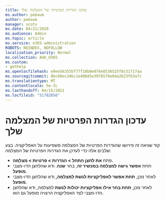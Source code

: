 ```yaml
---
title: עדכון הגדרות הפרטיות של המצלמה שלך
ms.author: pebaum
author: pebaum
manager: scotv
ms.date: 04/21/2020
ms.audience: Admin
ms.topic: article
ms.service: o365-administration
ROBOTS: NOINDEX, NOFOLLOW
localization_priority: Normal
ms.collection: Adm_O365
ms.custom:
- gethelp
ms.openlocfilehash: e9ee56355bf77f18b0e078e8536525f8c51f17aa
ms.sourcegitcommit: 8bc60ec34bc1e40685e3976576e04a2623f63a7c
ms.translationtype: MT
ms.contentlocale: he-IL
ms.lasthandoff: 04/15/2021
ms.locfileid: "51782656"
---
```

# <a name="update-your-cameras-privacy-settings"></a>עדכון הגדרות הפרטיות של המצלמה שלך

קוד שגיאה זה פירושו שהגדרות הפרטיות של המצלמה משפיעות על האפליקציה. בצע שלבים אלה כדי לעדכן את הגדרות הפרטיות של המצלמה:

- פתח **את לחצן התחל > הגדרות > פרטיות > מצלמה.**
- תחת **אפשר גישה למצלמה במכשיר זה**, בחר **שנה**. ודא שהלחצן הדו-מצבי **מופעל**.
- לאחר מכן, **תחת אפשר לאפליקציות לגשת למצלמה,** ודא שהלחצן הדו-מצבי **מופעל**.
- לאחר מכן, **תחת בחר אילו אפליקציות יכולות לגשת** למצלמה, ודא שהלחצן הדו-מצבי לצד האפליקציה הרצויה מופעל גם הוא.
